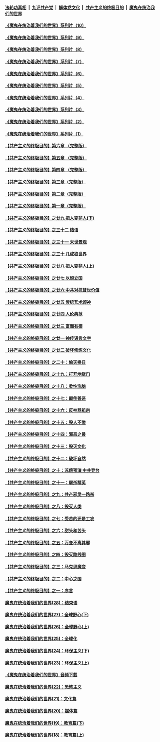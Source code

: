 

####  [法轮功真相](../../../../basic/blob/master/README.md?t=08211302) &nbsp;|&nbsp; [九评共产党](../../../../9ping.md/blob/master/README.md?t=08211302) &nbsp;|&nbsp; [解体党文化](../../../../jtdwh.md/blob/master/README.md?t=08211302)  &nbsp;|&nbsp; [共产主义的终极目的](../../../../gczydzjmd.md/blob/master/README.md?t=08211302) &nbsp;|&nbsp; [魔鬼在统治我们的世界](../../../../mgztzwmdsj.md/blob/master/README.md?t=08211302) 

#### [《魔鬼在统治着我们的世界》系列片（10）](../pages/nsc422/n12292670.md?t=08211302) 

#### [《魔鬼在统治着我们的世界》系列片（9）](../pages/nsc422/n12290859.md?t=08211302) 

#### [《魔鬼在统治着我们的世界》系列片（8）](../pages/nsc422/n12287445.md?t=08211302) 

#### [《魔鬼在统治着我们的世界》系列片（7）](../pages/nsc422/n12283425.md?t=08211302) 

#### [《魔鬼在统治着我们的世界》系列片（6）](../pages/nsc422/n12282314.md?t=08211302) 

#### [《魔鬼在统治着我们的世界》系列片（5）](../pages/nsc422/n12281419.md?t=08211302) 

#### [《魔鬼在统治着我们的世界》系列片（4）](../pages/nsc422/n12274024.md?t=08211302) 

#### [《魔鬼在统治着我们的世界》系列片（3）](../pages/nsc422/n12271322.md?t=08211302) 

#### [《魔鬼在统治着我们的世界》系列片（2）](../pages/nsc422/n12269049.md?t=08211302) 

#### [《魔鬼在统治着我们的世界》系列片（1）](../pages/nsc422/n12267575.md?t=08211302) 

#### [【共产主义的终极目的】第六章 （完整版）](../pages/nsc422/n11428913.md?t=08211302) 

#### [【共产主义的终极目的】第五章 （完整版）](../pages/nsc422/n11428912.md?t=08211302) 

#### [【共产主义的终极目的】第四章 （完整版）](../pages/nsc422/n11428907.md?t=08211302) 

#### [【共产主义的终极目的】第三章（完整版）](../pages/nsc422/n11428848.md?t=08211302) 

#### [【共产主义的终极目的】第二章（完整版）](../pages/nsc422/n11428831.md?t=08211302) 

#### [【共产主义的终极目的】第一章（完整版）](../pages/nsc422/n11417651.md?t=08211302) 

#### [【共产主义的终极目的】之廿九 把人变非人(下)](../pages/nsc422/n11344140.md?t=08211302) 

#### [【共产主义的终极目的】之三十二 结语](../pages/nsc422/n11360535.md?t=08211302) 

#### [【共产主义的终极目的】之三十一 末世景观](../pages/nsc422/n11351129.md?t=08211302) 

#### [【共产主义的终极目的】之三十 几成狼世界](../pages/nsc422/n11348280.md?t=08211302) 

#### [【共产主义的终极目的】之廿八 把人变非人(上)](../pages/nsc422/n11340492.md?t=08211302) 

#### [【共产主义的终极目的】之廿七 以恨立国](../pages/nsc422/n11336944.md?t=08211302) 

#### [【共产主义的终极目的】之廿六 中共对抗普世价值](../pages/nsc422/n11324785.md?t=08211302) 

#### [【共产主义的终极目的】之廿五 传统艺术颂神](../pages/nsc422/n11296396.md?t=08211302) 

#### [【共产主义的终极目的】之廿四 人伦典范](../pages/nsc422/n11296397.md?t=08211302) 

#### [【共产主义的终极目的】之廿三 富而有德](../pages/nsc422/n11283598.md?t=08211302) 

#### [【共产主义的终极目的】之廿一 神传语言文字](../pages/nsc422/n11263265.md?t=08211302) 

#### [【共产主义的终极目的】之廿二 破坏修炼文化](../pages/nsc422/n11245728.md?t=08211302) 

#### [【共产主义的终极目的】之二十：偷天换日](../pages/nsc422/n11238846.md?t=08211302) 

#### [【共产主义的终极目的】之十九：打开地狱门](../pages/nsc422/n11206376.md?t=08211302) 

#### [【共产主义的终极目的】之十八：柔性洗脑](../pages/nsc422/n11199994.md?t=08211302) 

#### [【共产主义的终极目的】之十七：颠倒善恶](../pages/nsc422/n11179782.md?t=08211302) 

#### [【共产主义的终极目的】之十六：反神骂祖宗](../pages/nsc422/n11166798.md?t=08211302) 

#### [【共产主义的终极目的】之十五：毁人不倦](../pages/nsc422/n11166792.md?t=08211302) 

#### [【共产主义的终极目的】之十四：邪恶之最](../pages/nsc422/n11150249.md?t=08211302) 

#### [【共产主义的终极目的】之十三：毁灭文化](../pages/nsc422/n11135227.md?t=08211302) 

#### [【共产主义的终极目的】之十二：破坏自然](../pages/nsc422/n11135214.md?t=08211302) 

#### [【共产主义的终极目的】之十：苏俄预演 中共登台](../pages/nsc422/n11118424.md?t=08211302) 

#### [【共产主义的终极目的】之十一：屠杀精英](../pages/nsc422/n11118442.md?t=08211302) 

#### [【共产主义的终极目的】之九：共产邪灵一路杀](../pages/nsc422/n11114139.md?t=08211302) 

#### [【共产主义的终极目的】之八：毁灭人类](../pages/nsc422/n11108503.md?t=08211302) 

#### [【共产主义的终极目的】之七：受苦的还是工农](../pages/nsc422/n11101809.md?t=08211302) 

#### [【共产主义的终极目的】之六：甜头和苦头](../pages/nsc422/n11096971.md?t=08211302) 

#### [【共产主义的终极目的】之五：万变不离其邪](../pages/nsc422/n11091285.md?t=08211302) 

#### [【共产主义的终极目的】之四：毁灭路线图](../pages/nsc422/n11086284.md?t=08211302) 

#### [【共产主义的终极目的】之三：马克思魔变](../pages/nsc422/n11061941.md?t=08211302) 

#### [【共产主义的终极目的】之二：中心之国](../pages/nsc422/n11047728.md?t=08211302) 

#### [【共产主义的终极目的】之一：序言](../pages/nsc422/n11086077.md?t=08211302) 

#### [魔鬼在统治着我们的世界(28)：结束语](../pages/nsc422/n10936246.md?t=08211302) 

#### [魔鬼在统治着我们的世界(27)：全球野心(下)](../pages/nsc422/n10928319.md?t=08211302) 

#### [魔鬼在统治着我们的世界(26)：全球野心(上)](../pages/nsc422/n10900318.md?t=08211302) 

#### [魔鬼在统治着我们的世界(25)：全球化](../pages/nsc422/n10788205.md?t=08211302) 

#### [魔鬼在统治着我们的世界(24)：环保主义(下)](../pages/nsc422/n10695307.md?t=08211302) 

#### [魔鬼在统治着我们的世界(23)：环保主义(上)](../pages/nsc422/n10688613.md?t=08211302) 

#### [《魔鬼在统治着我们的世界》音频下载](../pages/nsc422/n10635553.md?t=08211302) 

#### [魔鬼在统治着我们的世界(22)：恐怖主义](../pages/nsc422/n10614727.md?t=08211302) 

#### [魔鬼在统治着我们的世界(21)：文化篇](../pages/nsc422/n10597706.md?t=08211302) 

#### [魔鬼在统治着我们的世界(20)：媒体篇](../pages/nsc422/n10586579.md?t=08211302) 

#### [魔鬼在统治着我们的世界(19)：教育篇(下)](../pages/nsc422/n10564808.md?t=08211302) 

#### [魔鬼在统治着我们的世界(18)：教育篇(上)](../pages/nsc422/n10526970.md?t=08211302) 

